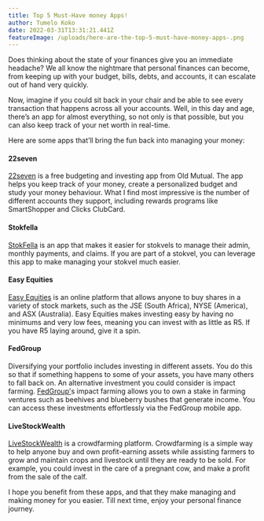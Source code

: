 ```yaml
---
title: Top 5 Must-Have money Apps!
author: Tumelo Koko
date: 2022-03-31T13:31:21.441Z
featureImage: /uploads/here-are-the-top-5-must-have-money-apps-.png
---
```

Does thinking about the state of your finances give you an immediate headache? We all know the nightmare that personal finances can become, from keeping up with your budget, bills, debts, and accounts, it can escalate out of hand very quickly.

Now, imagine if you could sit back in your chair and be able to see every transaction that happens across all your accounts. Well, in this day and age, there’s an app for almost everything, so not only is that possible, but you can also keep track of your net worth in real-time.

Here are some apps that’ll bring the fun back into managing your money:

#### 22seven

[22seven](https://22seven.com/app/login) is a free budgeting and investing app from Old Mutual. The app helps you keep track of your money, create a personalized budget and study your money behaviour. What I find most impressive is the number of different accounts they support, including rewards programs like SmartShopper and Clicks ClubCard.

#### [](<>)Stokfella

[StokFella](https://stokfella.com/) is an app that makes it easier for stokvels to manage their admin, monthly payments, and claims. If you are part of a stokvel, you can leverage this app to make managing your stokvel much easier.

#### [](<>)Easy Equities

[Easy Equities](https://easyidentity.io/register/country?productid=easyequities&affiliateid=1&affiliatekey=Edg9nShh1wutEe8H7am42+2tXNhBHNOoGfbfs16j+j/zbQCphh6wlSS7MWAUSZYKvPv52gJDHLRiHI6mbyrsYwtf+I14S0yo9ZmRZUkZGdpZDXGbAybXY0qiPGezxplA) is an online platform that allows anyone to buy shares in a variety of stock markets, such as the JSE (South Africa), NYSE (America), and ASX (Australia). Easy Equities makes investing easy by having no minimums and very low fees, meaning you can invest with as little as R5. If you have R5 laying around, give it a spin.

#### [](<>)FedGroup

Diversifying your portfolio includes investing in different assets. You do this so that if something happens to some of your assets, you have many others to fall back on. An alternative investment you could consider is impact farming. [FedGroup'](https://www.fedgroup.co.za/)s impact farming allows you to own a stake in farming ventures such as beehives and blueberry bushes that generate income. You can access these investments effortlessly via the FedGroup mobile app.

#### [](<>)LiveStockWealth

[LiveStockWealth](https://livestockwealth.com/) is a crowdfarming platform. Crowdfarming is a simple way to help anyone buy and own profit-earning assets while assisting farmers to grow and maintain crops and livestock until they are ready to be sold. For example, you could invest in the care of a pregnant cow, and make a profit from the sale of the calf.

I hope you benefit from these apps, and that they make managing and making money for you easier. Till next time, enjoy your personal finance journey.